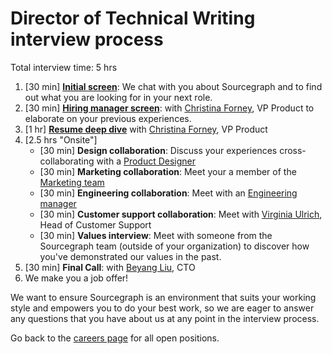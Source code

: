 # Director of Technical Writing interview process

Total interview time: 5 hrs

1. [30 min] **[Initial screen](../initial_screen.md)**: We chat with you about Sourcegraph and to find out what you are looking for in your next role.
1. [30 min] **[Hiring manager screen](../hm_intro_call.md)**: with [Christina Forney](../../../../../company/team/index.md#christina-forney), VP Product to elaborate on your previous experiences.
1. [1 hr] **[Resume deep dive](../../../../talent/types_of_interviews.md#resume-deep-dive)** with [Christina Forney](../../../../../company/team/index.md#christina-forney), VP Product
1. [2.5 hrs "Onsite"]
   - [30 min] **Design collaboration**: Discuss your experiences cross-collaborating with a [Product Designer](../../../product_org.md)
   - [30 min] **Marketing collaboration**: Meet your a member of the [Marketing team](../../../../marketing/index.md#members)
   - [30 min] **Engineering collaboration**: Meet with an [Engineering manager](../../../../engineering/eng_org.md#planned-organization)
   - [30 min] **Customer support collaboration**: Meet with [Virginia Ulrich](../../../../support/bios/virginia-readme.md), Head of Customer Support
   - [30 min] **Values interview**: Meet with someone from the Sourcegraph team (outside of your organization) to discover how you've demonstrated our values in the past.
1. [30 min] **Final Call**: with [Beyang Liu](../../../../../company/team/index.md#beyang-liu), CTO
1. We make you a job offer!

We want to ensure Sourcegraph is an environment that suits your working style and empowers you to do your best work, so we are eager to answer any questions that you have about us at any point in the interview process.

Go back to the [careers page](https://boards.greenhouse.io/sourcegraph91) for all open positions.
